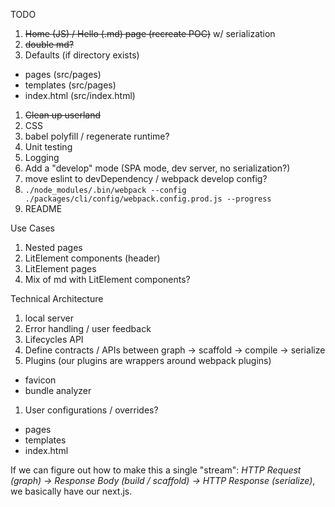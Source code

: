TODO
1. ~~Home (JS) / Hello (.md) page (recreate POC)~~ w/ serialization
1. ~~double md?~~
1. Defaults (if directory exists)
  - pages (src/pages)
  - templates (src/pages)
  - index.html (src/index.html)
1. ~~Clean up userland~~
1. CSS
1. babel polyfill / regenerate runtime?
1. Unit testing
1. Logging
1. Add a "develop" mode (SPA mode, dev server, no serialization?)
1. move eslint to devDependency / webpack develop config?
1. `./node_modules/.bin/webpack --config ./packages/cli/config/webpack.config.prod.js --progress`
1. README

Use Cases
1. Nested pages
1. LitElement components (header)
1. LitElement pages
1. Mix of md with LitElement components?

Technical Architecture
1. local server
1. Error handling / user feedback
1. Lifecycles API
1. Define contracts / APIs between graph -> scaffold -> compile -> serialize
1. Plugins (our plugins are wrappers around webpack plugins)
  - favicon
  - bundle analyzer
1. User configurations / overrides?
 - pages
 - templates
 - index.html

If we can figure out how to make this a single "stream": _HTTP Request (graph) -> Response Body (build / scaffold) -> HTTP Response (serialize)_, we basically have our next.js.